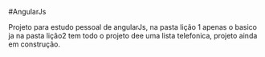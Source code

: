#AngularJs

Projeto para estudo pessoal de angularJs, na pasta lição 1 apenas o basico ja na pasta lição2 tem todo o projeto dee uma lista telefonica, projeto ainda em construção.
